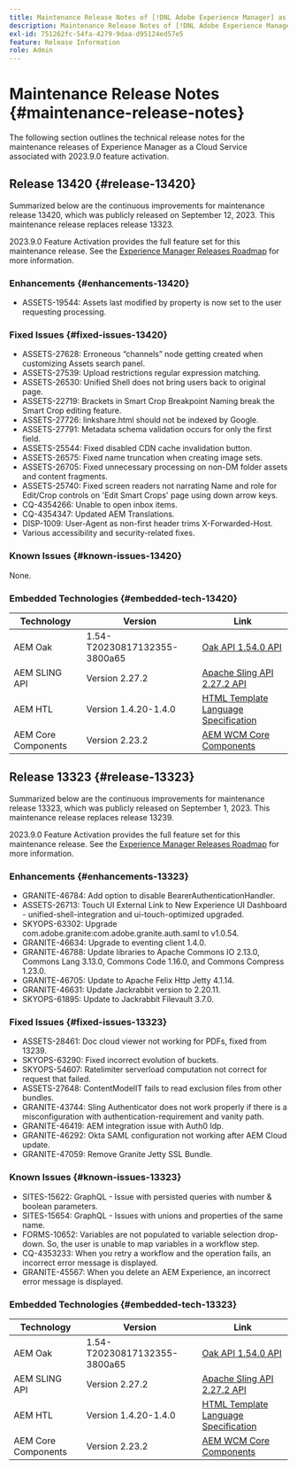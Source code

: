 ```yaml
---
title: Maintenance Release Notes of [!DNL Adobe Experience Manager] as a Cloud Service associated with 2023.9.0 feature activation.
description: Maintenance Release Notes of [!DNL Adobe Experience Manager] as a Cloud Service associated with 2023.9.0 feature activation.
exl-id: 751262fc-54fa-4279-9daa-d95124ed57e5
feature: Release Information
role: Admin
---
```

# Maintenance Release Notes {#maintenance-release-notes}

The following section outlines the technical release notes for the maintenance releases of Experience Manager as a Cloud Service associated with 2023.9.0 feature activation.

## Release 13420 {#release-13420}

Summarized below are the continuous improvements for maintenance release 13420, which was publicly released on September 12, 2023. This maintenance release replaces release 13323.

2023.9.0 Feature Activation provides the full feature set for this maintenance release. See the [Experience Manager Releases Roadmap](https://experienceleague.adobe.com/docs/experience-manager-release-information/aem-release-updates/update-releases-roadmap.html) for more information.

### Enhancements {#enhancements-13420}

- ASSETS-19544: Assets last modified by property is now set to the user requesting processing.

### Fixed Issues {#fixed-issues-13420}

- ASSETS-27628: Erroneous “channels” node getting created when customizing Assets search panel.
- ASSETS-27539: Upload restrictions regular expression matching.
- ASSETS-26530: Unified Shell does not bring users back to original page.
- ASSETS-22719: Brackets in Smart Crop Breakpoint Naming break the Smart Crop editing feature.
- ASSETS-27726: linkshare.html should not be indexed by Google.
- ASSETS-27791: Metadata schema validation occurs for only the first field.
- ASSETS-25544: Fixed disabled CDN cache invalidation button.
- ASSETS-26575: Fixed name truncation when creating image sets.
- ASSETS-26705: Fixed unnecessary processing on non-DM folder assets and content fragments.
- ASSETS-25740: Fixed screen readers not narrating Name and role for Edit/Crop controls on 'Edit Smart Crops' page using down arrow keys.
- CQ-4354266: Unable to open inbox items.
- CQ-4354347: Updated AEM Translations.
- DISP-1009: User-Agent as non-first header trims X-Forwarded-Host.
- Various accessibility and security-related fixes.

### Known Issues {#known-issues-13420}

None.

### Embedded Technologies {#embedded-tech-13420}

|Technology|Version|Link|
|---|---|---|
|AEM Oak |1.54-T20230817132355-3800a65|[Oak API 1.54.0 API](https://www.javadoc.io/doc/org.apache.jackrabbit/oak-api/1.54.0/index.html)| 
|AEM SLING API |Version 2.27.2 |[Apache Sling API 2.27.2 API](https://www.javadoc.io/doc/org.apache.sling/org.apache.sling.api/latest/index.html)|
|AEM HTL|Version 1.4.20-1.4.0 |[HTML Template Language Specification](https://github.com/adobe/htl-spec)|
|AEM Core Components|Version 2.23.2|[AEM WCM Core Components](https://github.com/adobe/aem-core-wcm-components)|

## Release 13323 {#release-13323}

Summarized below are the continuous improvements for maintenance release 13323, which was publicly released on September 1, 2023. This maintenance release replaces release 13239.

2023.9.0 Feature Activation provides the full feature set for this maintenance release. See the [Experience Manager Releases Roadmap](https://experienceleague.adobe.com/docs/experience-manager-release-information/aem-release-updates/update-releases-roadmap.html) for more information.

### Enhancements {#enhancements-13323}

- GRANITE-46784: Add option to disable BearerAuthenticationHandler.
- ASSETS-26713: Touch UI External Link to New Experience UI Dashboard - unified-shell-integration and ui-touch-optimized upgraded.
- SKYOPS-63302: Upgrade com.adobe.granite:com.adobe.granite.auth.saml to v1.0.54.
- GRANITE-46634: Upgrade to eventing client 1.4.0.
- GRANITE-46788: Update libraries to Apache Commons IO 2.13.0, Commons Lang 3.13.0, Commons Code 1.16.0, and Commons Compress 1.23.0.
- GRANITE-46705: Update to Apache Felix Http Jetty 4.1.14.
- GRANITE-46631: Update Jackrabbit version to 2.20.11.
- SKYOPS-61895: Update to Jackrabbit Filevault 3.7.0.

### Fixed Issues {#fixed-issues-13323}

- ASSETS-28461: Doc cloud viewer not working for PDFs, fixed from 13239.
- SKYOPS-63290: Fixed incorrect evolution of buckets.
- SKYOPS-54607: Ratelimiter serverload computation not correct for request that failed.
- ASSETS-27648: ContentModelIT fails to read exclusion files from other bundles.
- GRANITE-43744: Sling Authenticator does not work properly if there is a misconfiguration with authentication-requirement and vanity path.
- GRANITE-46419: AEM integration issue with Auth0 Idp.
- GRANITE-46292: Okta SAML configuration not working after AEM Cloud update.
- GRANITE-47059: Remove Granite Jetty SSL Bundle.

### Known Issues {#known-issues-13323}

- SITES-15622: GraphQL - Issue with persisted queries with number & boolean parameters.
- SITES-15654: GraphQL - Issues with unions and properties of the same name.
- FORMS-10652: Variables are not populated to variable selection drop-down. So, the user is unable to map variables in a workflow step.
- CQ-4353233: When you retry a workflow and the operation fails, an incorrect error message is displayed. 
- GRANITE-45567: When you delete an AEM Experience, an incorrect error message is displayed.   

### Embedded Technologies {#embedded-tech-13323}

|Technology|Version|Link|
|---|---|---|
|AEM Oak |1.54-T20230817132355-3800a65|[Oak API 1.54.0 API](https://www.javadoc.io/doc/org.apache.jackrabbit/oak-api/1.54.0/index.html)| 
|AEM SLING API |Version 2.27.2 |[Apache Sling API 2.27.2 API](https://www.javadoc.io/doc/org.apache.sling/org.apache.sling.api/latest/index.html)|
|AEM HTL|Version 1.4.20-1.4.0 |[HTML Template Language Specification](https://github.com/adobe/htl-spec)|
|AEM Core Components|Version 2.23.2|[AEM WCM Core Components](https://github.com/adobe/aem-core-wcm-components)|
